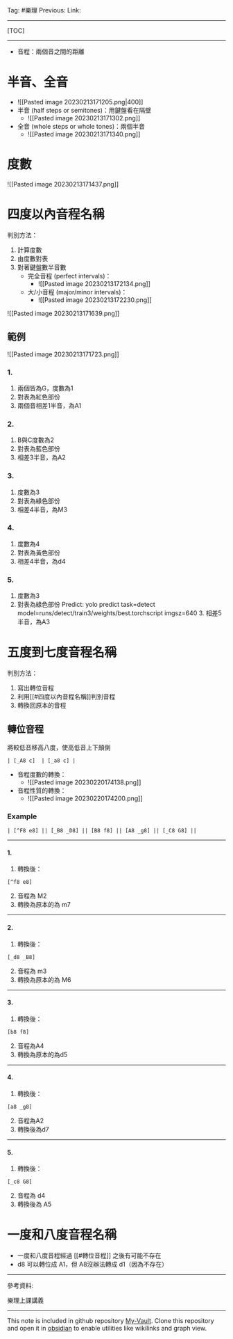 Tag: #樂理 
Previous: 
Link: 

---

[TOC]

---

- 音程：兩個音之間的距離

# 半音、全音

- ![[Pasted image 20230213171205.png|400]]
- 半音 (half steps or semitones)：用鍵盤看在隔壁
	- ![[Pasted image 20230213171302.png]]
- 全音 (whole steps or whole tones)：兩個半音
	- ![[Pasted image 20230213171340.png]]

# 度數

![[Pasted image 20230213171437.png]]

# 四度以內音程名稱

判別方法：

1. 計算度數
2. 由度數對表
3. 對著鍵盤數半音數
	- 完全音程 (perfect intervals)：
		- ![[Pasted image 20230213172134.png]]
	- 大/小音程 (major/minor intervals)：
		- ![[Pasted image 20230213172230.png]]

![[Pasted image 20230213171639.png]]

## 範例

![[Pasted image 20230213171723.png]]

### 1.

1. 兩個皆為G，度數為1
2. 對表為紅色部份
3. 兩個音相差1半音，為A1

### 2.

1. B與C度數為2
2. 對表為藍色部份
3. 相差3半音，為A2

### 3.

1. 度數為3
2. 對表為綠色部份
3. 相差4半音，為M3

### 4. 

1. 度數為4
2. 對表為黃色部份
3. 相差4半音，為d4

### 5.

1. 度數為3
2. 對表為綠色部份
Predict:         yolo predict task=detect model=runs/detect/train3/weights/best.torchscript imgsz=640 3. 相差5半音，為A3

# 五度到七度音程名稱

判別方法：

1. 寫出轉位音程
2. 利用[[#四度以內音程名稱]]判別音程
3. 轉換回原本的音程

## 轉位音程

將較低音移高八度，使高低音上下顛倒

```music-abc
| [_A8 c]  | [_a8 c] |
```

- 音程度數的轉換：
	- ![[Pasted image 20230220174138.png]]
- 音程性質的轉換：
	- ![[Pasted image 20230220174200.png]]

### Example

```music-abc
| [^F8 e8] || [_B8 _D8] || [B8 f8] || [A8 _g8] || [_C8 G8] ||
```

---

#### 1. 

1. 轉換後：

```music-abc
[^f8 e8]
```

2. 音程為 M2
3. 轉換為原本的為 m7

---

#### 2.

1. 轉換後：

```music-abc
[_d8 _B8]
```

2. 音程為 m3
3. 轉換為原本的為 M6

---

#### 3.

1. 轉換後：

```music-abc
[b8 f8]
```

2. 音程為A4
3. 轉換為原本的為d5

---

#### 4.

1. 轉換後：

```music-abc
[a8 _g8]
```

2. 音程為A2
3. 轉換後為d7

---

#### 5.

1. 轉換後：

```music-abc
[_c8 G8]
```
2. 音程為 d4
3. 轉換後為 A5

# 一度和八度音程名稱

- 一度和八度音程經過 [[#轉位音程]] 之後有可能不存在
- d8 可以轉位成 A1，但 A8沒辦法轉成 d1（因為不存在）

---

參考資料:

樂理上課講義

---

This note is included in github repository [My-Vault](https://github.com/LittleD3092/My-Vault.git). Clone this repository and open it in [obsidian](https://obsidian.md/) to enable utilities like wikilinks and graph view.